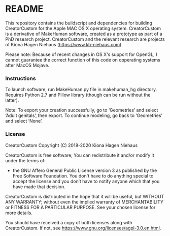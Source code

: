 # README #

This repository contains the buildscript and dependencies for building CreatorCustom for the Apple MAC OS X operating system.
CreatorCustom is a derivative of MakeHuman software, created as a prototype as part of a PhD research project. 
CreatorCustom and the relevant research are projects of Kiona Hagen Niehaus (https://www.kh-niehaus.com)

Please note: Because of recent changes in OS X's support for OpenGL, I cannot guarantee the correct function of this code on opperating systems after MacOS Mojave. 

### Instructions ###

To launch software, run MakeHuman.py file in makehuman_hg directory. 
Requires Python 2.7 and Pillow library (though can be run without the latter). 

Note: To export your creation successfully, go to ‘Geometries’ and select ‘Adult genitals’, then export. To continue modeling, go back to ‘Geometries’ and select ‘None’.

### License ###

CreatorCustom 
Copyright (C) 2018-2020 Kiona Hagen Niehaus 

CreatorCustom is free software; You can redistribute it and/or modify it under the terms of:
  - the GNU Affero General Public License version 3 as published by the Free Software Foundation.
You don't have to do anything special to accept the license and you don’t have to notify anyone which that you have made that decision.

CreatorCustom is distributed in the hope that it will be useful, but WITHOUT ANY WARRANTY;
without even the implied warranty of MERCHANTABILITY or FITNESS FOR A PARTICULAR PURPOSE.
See your chosen license for more details.

You should have received a copy of both licenses along with CreatorCustom.
If not, see <https://www.gnu.org/licenses/agpl-3.0.en.html>.
